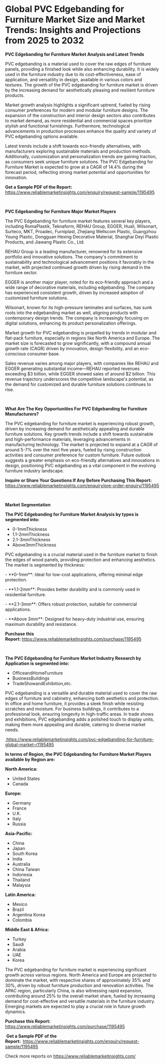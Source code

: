 <p><h1>Global PVC Edgebanding for Furniture Market Size and Market Trends: Insights and Projections from 2025 to 2032</h1></p><p><strong>PVC Edgebanding for Furniture Market Analysis and Latest Trends</strong></p>
<p><p>PVC edgebanding is a material used to cover the raw edges of furniture panels, providing a finished look while also enhancing durability. It is widely used in the furniture industry due to its cost-effectiveness, ease of application, and versatility in design, available in various colors and textures. The growth of the PVC edgebanding for furniture market is driven by the increasing demand for aesthetically pleasing and resilient furniture products. </p><p>Market growth analysis highlights a significant uptrend, fueled by rising consumer preferences for modern and modular furniture designs. The expansion of the construction and interior design sectors also contributes to market demand, as more residential and commercial spaces prioritize stylish and functional furnishings. Furthermore, technological advancements in production processes enhance the quality and variety of PVC edgebanding options available. </p><p>Latest trends include a shift towards eco-friendly alternatives, with manufacturers exploring sustainable materials and production methods. Additionally, customization and personalization trends are gaining traction, as consumers seek unique furniture solutions. The PVC Edgebanding for Furniture Market is expected to grow at a CAGR of 14.4% during the forecast period, reflecting strong market potential and opportunities for innovation.</p></p>
<p><strong>Get a Sample PDF of the Report:&nbsp;</strong> <a href="https://www.reliablemarketinsights.com/enquiry/request-sample/1195495?utm_campaign=3008&utm_medium=2&utm_source=Github&utm_content=ia&utm_term=22032025&utm_id=pvc-edgebanding-for-furniture">https://www.reliablemarketinsights.com/enquiry/request-sample/1195495</a></p>
<p>&nbsp;</p>
<p><strong>PVC Edgebanding for Furniture Major Market Players</strong></p>
<p><p>The PVC Edgebanding for furniture market features several key players, including RomaPlastik, Teknaform, REHAU Group, EGGER, Huali, Wilsonart, Surteco, MKT, Proadec, Furniplast, Zhejiang Wellscom Plastic, Guangzhou Young Plastic, Dongguan Hexing Decorative Material, Shanghai Deyi Plastic Products, and Jiawang Plastic Co., Ltd. </p><p>REHAU Group is a leading manufacturer, renowned for its extensive portfolio and innovative solutions. The company's commitment to sustainability and technological advancement positions it favorably in the market, with projected continued growth driven by rising demand in the furniture sector. </p><p>EGGER is another major player, noted for its eco-friendly approach and a wide range of decorative materials, including edgebanding. The company has experienced consistent growth, driven by increased adoption of customized furniture solutions. </p><p>Wilsonart, known for its high-pressure laminates and surfaces, has sunk roots into the edgebanding market as well, aligning products with contemporary design trends. The company is increasingly focusing on digital solutions, enhancing its product personalization offerings.</p><p>Market growth for PVC edgebanding is propelled by trends in modular and flat-pack furniture, especially in regions like North America and Europe. The market size is forecasted to grow significantly, with a compound annual growth rate (CAGR) driven by innovation, design flexibility, and an eco-conscious consumer base.</p><p>Sales revenue varies among major players, with companies like REHAU and EGGER generating substantial income—REHAU reported revenues exceeding $3 billion, while EGGER showed sales of around $2 billion. This revenue trajectory underscores the competitive landscape's potential, as the demand for customized and durable furniture solutions continues to rise.</p></p>
<p>&nbsp;</p>
<p><strong>What Are The Key Opportunities For PVC Edgebanding for Furniture Manufacturers?</strong></p>
<p><p>The PVC edgebanding for furniture market is experiencing robust growth, driven by increasing demand for aesthetically appealing and durable furniture solutions. Key growth trends include a shift towards sustainable and high-performance materials, leveraging advancements in manufacturing technology. The market is projected to expand at a CAGR of around 5-7% over the next five years, fueled by rising construction activities and consumer preference for custom furniture. Future outlook suggests a greater emphasis on eco-friendly alternatives and innovations in design, positioning PVC edgebanding as a vital component in the evolving furniture industry landscape.</p></p>
<p><strong>Inquire or Share Your Questions If Any Before Purchasing This Report:</strong> <a href="https://www.reliablemarketinsights.com/enquiry/pre-order-enquiry/1195495?utm_campaign=3008&utm_medium=2&utm_source=Github&utm_content=ia&utm_term=22032025&utm_id=pvc-edgebanding-for-furniture">https://www.reliablemarketinsights.com/enquiry/pre-order-enquiry/1195495</a></p>
<p>&nbsp;</p>
<p><strong>Market Segmentation</strong></p>
<p><strong>The PVC Edgebanding for Furniture Market Analysis by types is segmented into:</strong></p>
<p><ul><li>0-1mmThickness</li><li>1.1-2mmThickness</li><li>2.1-3mmThickness</li><li>Above3mmThickness</li></ul></p>
<p><p>PVC edgebanding is a crucial material used in the furniture market to finish the edges of wood panels, providing protection and enhancing aesthetics. The market is segmented by thickness: </p><p>- **0-1mm**: Ideal for low-cost applications, offering minimal edge protection. </p><p>- **1.1-2mm**: Provides better durability and is commonly used in residential furniture. </p><p>- **2.1-3mm**: Offers robust protection, suitable for commercial applications. </p><p>- **Above 3mm**: Designed for heavy-duty industrial use, ensuring maximum durability and resistance.</p></p>
<p><strong>Purchase this Report:&nbsp;</strong><a href="https://www.reliablemarketinsights.com/purchase/1195495?utm_campaign=3008&utm_medium=2&utm_source=Github&utm_content=ia&utm_term=22032025&utm_id=pvc-edgebanding-for-furniture">https://www.reliablemarketinsights.com/purchase/1195495</a></p>
<p>&nbsp;</p>
<p><strong>The PVC Edgebanding for Furniture Market Industry Research by Application is segmented into:</strong></p>
<p><ul><li>OfficeandHomeFurniture</li><li>BusinessBuildings</li><li>TradeShowandExhibition,etc.</li></ul></p>
<p><p>PVC edgebanding is a versatile and durable material used to cover the raw edges of furniture and cabinetry, enhancing both aesthetics and protection. In office and home furniture, it provides a sleek finish while resisting scratches and moisture. For business buildings, it contributes to a professional look, ensuring longevity in high-traffic areas. In trade shows and exhibitions, PVC edgebanding adds a polished touch to display units, making them more appealing and durable, catering to diverse market needs.</p></p>
<p><a href="https://www.reliablemarketinsights.com/pvc-edgebanding-for-furniture-global-market-r1195495?utm_campaign=3008&utm_medium=2&utm_source=Github&utm_content=ia&utm_term=22032025&utm_id=pvc-edgebanding-for-furniture">&nbsp;https://www.reliablemarketinsights.com/pvc-edgebanding-for-furniture-global-market-r1195495</a></p>
<p><strong>In terms of Region, the PVC Edgebanding for Furniture Market Players available by Region are:</strong></p>
<p>
    <p> <strong> North America: </strong>
        <ul>
            <li>United States</li>
            <li>Canada</li>
        </ul>
        </p> 
    <p> <strong> Europe: </strong>
        <ul>
            <li>Germany</li>
            <li>France</li>
            <li>U.K.</li>
            <li>Italy</li>
            <li>Russia</li>
        </ul>
        </p> 
    <p> <strong> Asia-Pacific: </strong>
        <ul>
            <li>China</li>
            <li>Japan</li>
            <li>South Korea</li>
            <li>India</li>
            <li>Australia</li>
            <li>China Taiwan</li>
            <li>Indonesia</li>
            <li>Thailand</li>
            <li>Malaysia</li>
        </ul>
        </p> 
    <p> <strong> Latin America: </strong>
        <ul>
            <li>Mexico</li>
            <li>Brazil</li>
            <li>Argentina Korea</li>
            <li>Colombia</li>
        </ul>
        </p> 
    <p> <strong> Middle East & Africa: </strong>
        <ul>
            <li>Turkey</li>
            <li>Saudi</li>
            <li>Arabia</li>
            <li>UAE</li>
            <li>Korea</li>
        </ul>
    </p>
    </p>
<p><p>The PVC edgebanding for furniture market is experiencing significant growth across various regions. North America and Europe are projected to dominate the market, with respective shares of approximately 35% and 30%, driven by robust furniture production and renovation activities. The APAC region, particularly China, is also witnessing rapid expansion, contributing around 25% to the overall market share, fueled by increasing demand for cost-effective and versatile materials in the furniture industry. Emerging markets are expected to play a crucial role in future growth dynamics.</p></p>
<p><strong>Purchase this Report: </strong><a href="https://www.reliablemarketinsights.com/purchase/1195495?utm_campaign=3008&utm_medium=2&utm_source=Github&utm_content=ia&utm_term=22032025&utm_id=pvc-edgebanding-for-furniture">https://www.reliablemarketinsights.com/purchase/1195495</a></p>
<p>&nbsp;<strong>Get a Sample PDF of the Report:&nbsp;&nbsp;</strong><a href="https://www.reliablemarketinsights.com/enquiry/request-sample/1195495?utm_campaign=3008&utm_medium=2&utm_source=Github&utm_content=ia&utm_term=22032025&utm_id=pvc-edgebanding-for-furniture">https://www.reliablemarketinsights.com/enquiry/request-sample/1195495</a></p>
<p><strong></strong></p>
<p>Check more reports on <a href="https://www.reliablemarketinsights.com/?utm_campaign=3008&utm_medium=2&utm_source=Github&utm_content=ia&utm_term=22032025&utm_id=pvc-edgebanding-for-furniture">https://www.reliablemarketinsights.com/</a></p>
